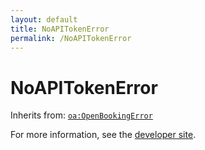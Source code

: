 ```yaml
---
layout: default
title: NoAPITokenError
permalink: /NoAPITokenError
---
```


# NoAPITokenError


Inherits from: [`oa:OpenBookingError`](https://openactive.io/OpenBookingError)

For more information, see the [developer site](https://developer.openactive.io/data-model/types/).